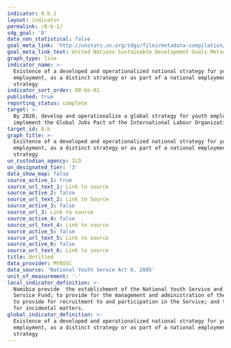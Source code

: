 ```yaml
---
indicator: 8.b.1
layout: indicator
permalink: /8-b-1/
sdg_goal: '8'
data_non_statistical: false
goal_meta_link: 'http://unstats.un.org/sdgs/files/metadata-compilation/Metadata-Goal-8.pdf'
goal_meta_link_text: United Nations Sustainable Development Goals Metadata (pdf 525kB)
graph_type: line
indicator_name: >-
  Existence of a developed and operationalized national strategy for youth
  employment, as a distinct strategy or as part of a national employment
  strategy
indicator_sort_order: 08-bb-01
published: true
reporting_status: complete
target: >-
  By 2020, develop and operationalize a global strategy for youth employment and
  implement the Global Jobs Pact of the International Labour Organization
target_id: 8.b
graph_title: >-
  Existence of a developed and operationalized national strategy for youth
  employment, as a distinct strategy or as part of a national employment
  strategy
un_custodian_agency: ILO
un_designated_tier: '3'
data_show_map: false
source_active_1: true
source_url_text_1: Link to source
source_active_2: false
source_url_text_2: Link to Source
source_active_3: false
source_url_3: Link to source
source_active_4: false
source_url_text_4: Link to source
source_active_5: false
source_url_text_5: Link to source
source_active_6: false
source_url_text_6: Link to source
title: Untitled
data_provider: MYNSSC
data_source: 'National Youth Servce Act 6, 2005'
unit_of_measurement: '-'
local_indicator_definition: >-
  Namibia provide  the establishment of the National Youth Service and the Youth
  Service Fund; to provide for the management and administration of the Service;
  to provide for recruitment to and participation in the Service; and to provide
  for incidental matters.
global_indicator_definition: >-
  Existence of a developed and operationalized national strategy for youth
  employment, as a distinct strategy or as part of a national employment
  strategy
---
```

